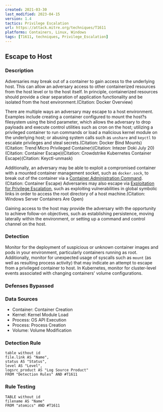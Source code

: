 ```yaml
---
created: 2021-03-30
last_modified: 2023-04-15
version: 1.4
tactics: Privilege Escalation
url: https://attack.mitre.org/techniques/T1611
platforms: Containers, Linux, Windows
tags: [T1611, techniques, Privilege_Escalation]
---
```


## Escape to Host

### Description

Adversaries may break out of a container to gain access to the underlying host. This can allow an adversary access to other containerized resources from the host level or to the host itself. In principle, containerized resources should provide a clear separation of application functionality and be isolated from the host environment.(Citation: Docker Overview)

There are multiple ways an adversary may escape to a host environment. Examples include creating a container configured to mount the host?s filesystem using the bind parameter, which allows the adversary to drop payloads and execute control utilities such as cron on the host; utilizing a privileged container to run commands or load a malicious kernel module on the underlying host; or abusing system calls such as `unshare` and `keyctl` to escalate privileges and steal secrets.(Citation: Docker Bind Mounts)(Citation: Trend Micro Privileged Container)(Citation: Intezer Doki July 20)(Citation: Container Escape)(Citation: Crowdstrike Kubernetes Container Escape)(Citation: Keyctl-unmask)

Additionally, an adversary may be able to exploit a compromised container with a mounted container management socket, such as `docker.sock`, to break out of the container via a [Container Administration Command](https://attack.mitre.org/techniques/T1609).(Citation: Container Escape) Adversaries may also escape via [Exploitation for Privilege Escalation](https://attack.mitre.org/techniques/T1068), such as exploiting vulnerabilities in global symbolic links in order to access the root directory of a host machine.(Citation: Windows Server Containers Are Open)

Gaining access to the host may provide the adversary with the opportunity to achieve follow-on objectives, such as establishing persistence, moving laterally within the environment, or setting up a command and control channel on the host.

### Detection

Monitor for the deployment of suspicious or unknown container images and pods in your environment, particularly containers running as root. Additionally, monitor for unexpected usage of syscalls such as <code>mount</code> (as well as resulting process activity) that may indicate an attempt to escape from a privileged container to host. In Kubernetes, monitor for cluster-level events associated with changing containers' volume configurations.

### Defenses Bypassed



### Data Sources

  - Container: Container Creation
  -  Kernel: Kernel Module Load
  -  Process: OS API Execution
  -  Process: Process Creation
  -  Volume: Volume Modification
### Detection Rule

```dataview
table without id
file.link AS "Name",
status AS "Status",
level AS "Level",
logsrc_product AS "Log Source Product"
FROM "Detection Rules" AND #T1611
```

### Rule Testing

```dataview
TABLE without id
filename AS "Name"
FROM "atomics" AND #T1611
```
